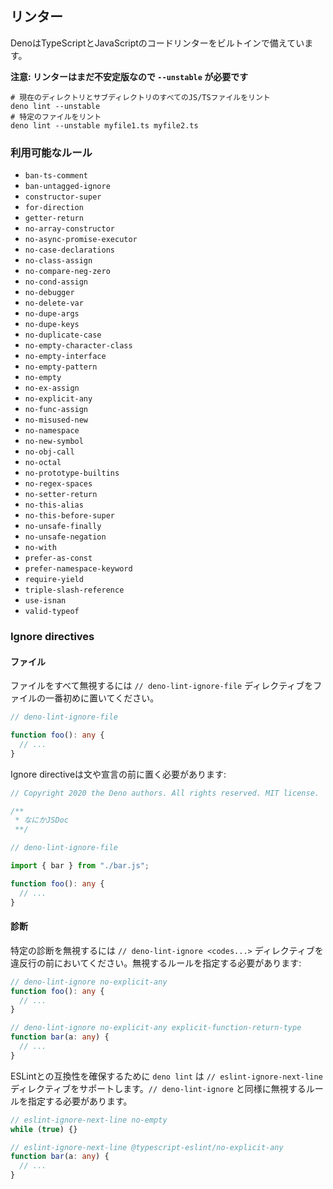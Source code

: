 <!-- ## Linter -->
## リンター

<!-- Deno ships with a built in code linter for JavaScript and TypeScript. -->
DenoはTypeScriptとJavaScriptのコードリンターをビルトインで備えています。

<!--
**Note: linter is a new feature and still unstable thus it requires `--unstable`
flag**
-->
**注意: リンターはまだ不安定版なので `--unstable` が必要です**

<!--
```shell
# lint all JS/TS files in the current directory and subdirectories
deno lint --unstable
# lint specific files
deno lint --unstable myfile1.ts myfile2.ts
```
-->
```shell
# 現在のディレクトリとサブディレクトリのすべてのJS/TSファイルをリント
deno lint --unstable
# 特定のファイルをリント
deno lint --unstable myfile1.ts myfile2.ts
```

<!-- ### Available rules -->
### 利用可能なルール

- `ban-ts-comment`
- `ban-untagged-ignore`
- `constructor-super`
- `for-direction`
- `getter-return`
- `no-array-constructor`
- `no-async-promise-executor`
- `no-case-declarations`
- `no-class-assign`
- `no-compare-neg-zero`
- `no-cond-assign`
- `no-debugger`
- `no-delete-var`
- `no-dupe-args`
- `no-dupe-keys`
- `no-duplicate-case`
- `no-empty-character-class`
- `no-empty-interface`
- `no-empty-pattern`
- `no-empty`
- `no-ex-assign`
- `no-explicit-any`
- `no-func-assign`
- `no-misused-new`
- `no-namespace`
- `no-new-symbol`
- `no-obj-call`
- `no-octal`
- `no-prototype-builtins`
- `no-regex-spaces`
- `no-setter-return`
- `no-this-alias`
- `no-this-before-super`
- `no-unsafe-finally`
- `no-unsafe-negation`
- `no-with`
- `prefer-as-const`
- `prefer-namespace-keyword`
- `require-yield`
- `triple-slash-reference`
- `use-isnan`
- `valid-typeof`

### Ignore directives

<!-- #### Files -->
#### ファイル

<!--
To ignore whole file `// deno-lint-ignore-file` directive should placed at the
top of the file.
-->
ファイルをすべて無視するには `// deno-lint-ignore-file` ディレクティブをファイルの一番初めに置いてください。

```ts
// deno-lint-ignore-file

function foo(): any {
  // ...
}
```

<!-- Ignore directive must be placed before first stament or declaration: -->
Ignore directiveは文や宣言の前に置く必要があります:

<!--
```ts
// Copyright 2020 the Deno authors. All rights reserved. MIT license.

/**
 * Some JS doc
 **/

// deno-lint-ignore-file

import { bar } from "./bar.js";

function foo(): any {
  // ...
}
```
-->
```ts
// Copyright 2020 the Deno authors. All rights reserved. MIT license.

/**
 * なにかJSDoc
 **/

// deno-lint-ignore-file

import { bar } from "./bar.js";

function foo(): any {
  // ...
}
```

<!-- #### Diagnostics -->
#### 診断

<!--
To ignore certain diagnostic `// deno-lint-ignore <codes...>` directive should
be placed before offending line. Specifying ignored rule name is required.
-->
特定の診断を無視するには `// deno-lint-ignore <codes...>` ディレクティブを違反行の前においてください。無視するルールを指定する必要があります:

```ts
// deno-lint-ignore no-explicit-any
function foo(): any {
  // ...
}

// deno-lint-ignore no-explicit-any explicit-function-return-type
function bar(a: any) {
  // ...
}
```

<!--
To provide some compatibility with ESLint `deno lint` also supports
`// eslint-ignore-next-line` directive. Just like in `// deno-lint-ignore` it's
required to specify ignored rule name is required.
-->
ESLintとの互換性を確保するために `deno lint` は `// eslint-ignore-next-line` ディレクティブをサポートします。`// deno-lint-ignore` と同様に無視するルールを指定する必要があります。

```ts
// eslint-ignore-next-line no-empty
while (true) {}

// eslint-ignore-next-line @typescript-eslint/no-explicit-any
function bar(a: any) {
  // ...
}
```
